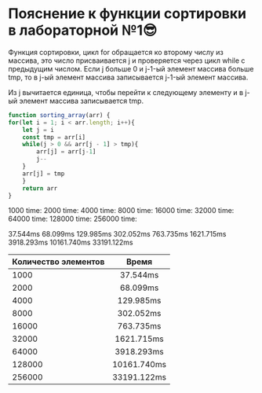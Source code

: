 # **Пояснение к функции сортировки в лабораторной №1**:sunglasses:

Функция сортировки, цикл for обращается ко второму числу из массива, это число присваивается j и проверяется через цикл while с предыдущим числом. Если j больше 0 и j-1-ый элемент массива больше tmp, то в j-ый элемент массива записывается j-1-ый элемент массива. 

Из j вычитается единица, чтобы перейти к следующему элементу и в j-ый элемент массива записывается tmp. 

```js
function sorting_array(arr) {
for(let i = 1; i < arr.length; i++){
    let j = i
    const tmp = arr[i]
    while(j > 0 && arr[j - 1] > tmp){
        arr[j] = arr[j-1]
        j--
    }
    arr[j] = tmp
    }
    return arr
}
```
1000 time: 2000 time:  4000 time:  8000 time:  16000 time:  32000 time:  64000 time:  128000 time:   256000 time:


37.544ms 68.099ms   129.985ms  302.052ms  763.735ms  1621.715ms  3918.293ms  10161.740ms  33191.122ms

| Количество элементов     | Время         | 
| -------------            |:-------------:| 
|         1000             |  37.544ms     | 
|         2000             |  68.099ms     | 
|         4000             |  129.985ms    |
|         8000             |  302.052ms    |
|         16000            |  763.735ms    |
|         32000            |  1621.715ms   |
|         64000            |  3918.293ms   |
|         128000           |  10161.740ms  |
|         256000           |  33191.122ms  |